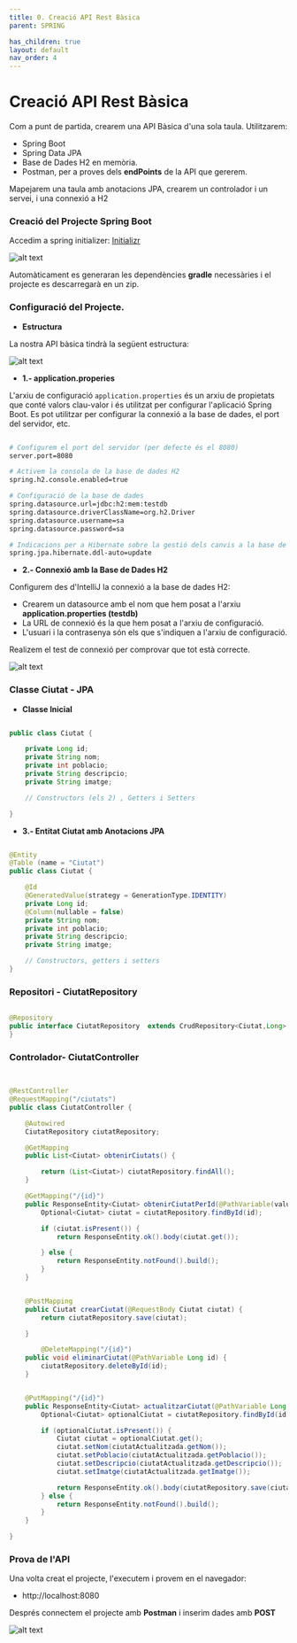 ```yaml
---
title: 0. Creació API Rest Bàsica 
parent: SPRING

has_children: true
layout: default
nav_order: 4
---
```



# Creació API Rest Bàsica

Com a punt de partida, crearem una API Bàsica d'una sola taula.
Utilitzarem:

- Spring Boot
- Spring Data JPA
- Base de Dades H2 en memòria.
- Postman, per a proves dels **endPoints** de la API que gererem.

Mapejarem una taula amb anotacions JPA, crearem un controlador i un servei, i una connexió a H2

### Creació del Projecte Spring Boot

Accedim a spring initializer: [Initializr](https://start.spring.io/)


![alt text](imatges/initializr.png)


Automàticament es generaran les dependències **gradle** necessàries i el projecte es descarregarà en un zip.

### Configuració del Projecte.

- **Estructura**

La nostra API bàsica tindrà la següent estructura:

  
![alt text](imatges/estructuraAPIBasica.png)




- **1.- application.properies**

L'arxiu de configuració `application.properties` és un arxiu de propietats que conté valors clau-valor i és utilitzat per configurar l'aplicació Spring Boot. 
Es pot utilitzar per configurar la connexió a la base de dades, el port del servidor, etc.

```bash

# Configurem el port del servidor (per defecte és el 8080)
server.port=8080

# Activem la consola de la base de dades H2
spring.h2.console.enabled=true

# Configuració de la base de dades
spring.datasource.url=jdbc:h2:mem:testdb
spring.datasource.driverClassName=org.h2.Driver
spring.datasource.username=sa
spring.datasource.password=sa

# Indicacions per a Hibernate sobre la gestió dels canvis a la base de dades
spring.jpa.hibernate.ddl-auto=update
```


- **2.- Connexió amb la Base de Dades H2**

Configurem des d'IntelliJ la connexió a la base de dades H2:

- Crearem un datasource amb el nom que hem posat a l'arxiu **application.properties (testdb)**
- La URL de connexió és la que hem posat a l'arxiu de configuració.
- L'usuari i la contrasenya són els que s'indiquen a l'arxiu de configuració.

Realizem el test de connexió per comprovar que tot està correcte.


![alt text](imatges/DataSourceH2.png)



### Classe Ciutat - JPA

- **Classe Inicial**

```java

public class Ciutat {

    private Long id;
    private String nom;
    private int poblacio;
    private String descripcio;
    private String imatge;

    // Constructors (els 2) , Getters i Setters

}
```


- **3.- Entitat Ciutat amb Anotacions JPA**

```java

@Entity
@Table (name = "Ciutat")
public class Ciutat {

    @Id
    @GeneratedValue(strategy = GenerationType.IDENTITY)
    private Long id;
    @Column(nullable = false)
    private String nom;
    private int poblacio;
    private String descripcio;
    private String imatge;

    // Constructors, getters i setters
}
```


### Repositori - CiutatRepository

```java

@Repository
public interface CiutatRepository  extends CrudRepository<Ciutat,Long> {
}
```



### Controlador- CiutatController


```java


@RestController
@RequestMapping("/ciutats")
public class CiutatController {

    @Autowired
    CiutatRepository ciutatRepository;

    @GetMapping
    public List<Ciutat> obtenirCiutats() {

        return (List<Ciutat>) ciutatRepository.findAll();
    }

    @GetMapping("/{id}")
    public ResponseEntity<Ciutat> obtenirCiutatPerId(@PathVariable(value = "id") Long id) {
        Optional<Ciutat> ciutat = ciutatRepository.findById(id);

        if (ciutat.isPresent()) {
            return ResponseEntity.ok().body(ciutat.get());

        } else {
            return ResponseEntity.notFound().build();
        }
    }


    @PostMapping
    public Ciutat crearCiutat(@RequestBody Ciutat ciutat) {
        return ciutatRepository.save(ciutat);

    }

        @DeleteMapping("/{id}")
    public void eliminarCiutat(@PathVariable Long id) {
        ciutatRepository.deleteById(id);
    }


    @PutMapping("/{id}")
    public ResponseEntity<Ciutat> actualitzarCiutat(@PathVariable Long id, @RequestBody Ciutat ciutatActualitzada) {
        Optional<Ciutat> optionalCiutat = ciutatRepository.findById(id);

        if (optionalCiutat.isPresent()) {
            Ciutat ciutat = optionalCiutat.get();
            ciutat.setNom(ciutatActualitzada.getNom());
            ciutat.setPoblacio(ciutatActualitzada.getPoblacio());
            ciutat.setDescripcio(ciutatActualitzada.getDescripcio());
            ciutat.setImatge(ciutatActualitzada.getImatge());

            return ResponseEntity.ok().body(ciutatRepository.save(ciutat));
        } else {
            return ResponseEntity.notFound().build();
        }
    }

}
```

### Prova de l'API


Una volta creat el projecte, l'executem i provem en el navegador:

- http://localhost:8080

Després connectem el projecte amb **Postman** i inserim dades amb **POST**

![alt text](imatges/postmqan.png)











